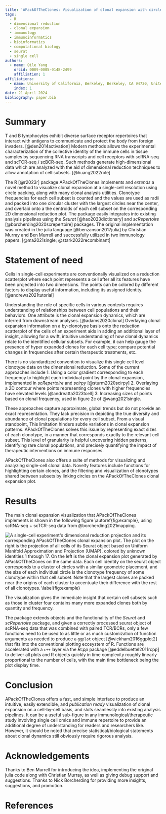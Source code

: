 ```yaml
---
title: 'APackOfTheClones: Visualization of clonal expansion with circle packing'
tags:
  - R
  - dimensional reduction
  - clonal expansion
  - immunology
  - immunoinformatics
  - bioinformatics
  - computational biology
  - seurat
  - single cell
authors:
  - name: Qile Yang
    orcid: 0009-0005-0148-2499
    affiliation: 1
affiliations:
  - name: University of California, Berkeley, Berkeley, CA 94720, United States of America
    index: 1
date: 21 April 2024
bibliography: paper.bib
---
```


# Summary

T and B lymphocytes exhibit diverse surface receptor repertoires that interact with antigens to communicate and protect the body from foreign invaders. [@den2014activation] Modern methods allows the experimental characterization of the collective identity of the immune cells in tissue samples by sequencing RNA transcripts and cell receptors with scRNA-seq and scTCR-seq / scBCR-seq. Such methods generate high-dimensional data which are analyzed with the aid of dimensional reduction techniques to allow annotation of cell subsets. [@huang2022role]

The R [@r2023r] package APackOfTheClones implements and *extends* a novel method to visualize clonal expansion at a single-cell resolution using circle packing, along with many clonal analysis utilities. Clonotype frequencies for each cell subset is counted and the values are used as radii and packed into one circular cluster with the largest circles near the center, and overlaid onto a the centroids of each cell subset on the corresponding 2D dimensional reduction plot. The package easily integrates into existing analysis pipelines using the *Seurat* [@hao2023dictionary] and *scRepertoire* [@borcherding2020screpertoire] packages. The original implementation was created in the julia language [@benzanson2017julia] by Christian Murray and Ben Murrell and successfully utilized in two immunology papers. [@ma2021single; @stark2022recombinant]

<!-- should those last two sentences be here or in statement of need? -->

# Statement of need

Cells in single-cell experiments are conventionally visualized on a reduction scatterplot where each point represents a cell after all its features have been projected into two dimensions. The points can be colored by different factors to display useful information, including its assigned identity. [@andrews2021tutorial]

Understanding the role of specific cells in various contexts requires understanding of relationships between cell populations and their behaviors. One attribute is the clonal expansion dynamics, which are inferred from downstream analyses. [@adams2020clonal] Overlaying clonal expansion information on a by-clonotype basis onto the reduction scatterplot of the cells of an experiment aids in adding an additional layer of insight, allowing for a swift, intuitive understanding of how clonal dynamics relate to the identified cellular subsets. For example, it can help gauge the presence of hyper expanded clones for each cell type; compare potential changes in frequencies after certain therapeutic treatments, etc.

There is no standardized convention to visualize this single cell level clonotype data on the dimensional reduction. Some of the current approaches include 1. Using a color gradient corresponding to each frequency to highlight each individual point by the clonal expansion, implemented in *scRepertoire* and *scirpy* [@sturm2020scirpy] 2. Overlaying a 2D contour where points representing clones with higher frequencies have elevated levels [@andreatta2023tcell] 3. Increasing sizes of points based on clonal frequency, used in figure 2c of @wang2021single.

These approaches capture approximate, global trends but do not provide an exact representation. They lack precision in depicting the true diversity and abundance of clonal populations for every cell subset. From a visual standpoint, This limitation hinders subtle variations in clonal expansion patterns. APackOfTheClones solves this issue by representing exact sizes of each clonotype, in a manner that corresponds exactly to the relevant cell subset. This level of granularity is helpful uncovering hidden patterns, identifying rare clonal populations, and precisely quantifying the impact of therapeutic interventions on immune responses.

APackOfTheClones also offers a suite of methods for visualizing and analyzing single-cell clonal data. Novelty features include functions for highlighting certain clones, and the filtering and visualization of clonotypes shared between subsets by linking circles on the APackOfTheClones clonal expansion plot.

# Results

The main clonal expansion visualization that APackOfTheClones implements is shown in the following figure \autoref{fig:example}, using scRNA-seq + scTCR-seq data from @borcherding2021mapping.

![A single-cell experiment's dimensional reduction projection and its corresponding APackOfTheClones clonal expansion plot. The plot on the right is the projection of all cells of its *Seurat* object based on Uniform Manifold Approximation and Projection (UMAP), colored by unknown identities 1 through 17. On the left is the clonal expansion plot generated by APackOfTheClones on the same data. Each cell identity on the seurat object corresponds to a cluster of circles with a similar geometric placement, and the size of each individual circle is the clonotype frequency of some clonotype within that cell subset. Note that the largest clones are packed near the origins of each cluster to accentuate their difference with the rest of all clonotypes. \label{fig:example}](figures/main_example.png)

<!-- ```R
# the following code was used to generate the plot above - should it be included?

# assume the example `contig_list` and `pbmc` (seurat object) are loaded

contig_list %>%
  combineTCR(
    samples = c("P17B", "P17L", "P18B", "P18L", "P19B", "P19L", "P20B", "P20L"),
    removeNA = FALSE,
    removeMulti = FALSE,
    filterMulti = FALSE
  ) %>%
  combineExpression(pbmc) %>%
  RunAPOTC() %>%
  AdjustAPOTC(
    new_rad_scale_factor = 0.9,
    nudge_cluster = c(8, 6, 2, 16, 12, 13, 10, 15, 14, 17, 11),
    nudge_vector = list(c(-3,0), c(-1,2), c(-1.25,-1), c(0,-1), c(2, 0), c(1, 0), c(1.3, 0), c(1,0.5), c(2.6, 0), c(2, 0.2), c(3, 0.2))
  ) %>%
  APOTCPlot(
    legend_position = "bottom left",
    legend_sizes = c(1, 50, 200),
    add_legend_background = FALSE,
    use_default_theme = FALSE,
    retain_axis_scales = TRUE
  )
``` -->

The visualization gives the immediate insight that certain cell subsets such as those in cluster four contains many more expanded clones both by quantity and frequency.

The package extends objects and the functionality of the *Seurat* and *scRepertoire* package, and given a correctly processed seurat object of scRNA-seq data that was combined with paired TCR/BCRs, only a few functions need to be used to as little or as much customization of function arguments as needed to produce a `ggplot` object [@wickham2016ggplot2] that fits into the conventional plotting ecosystem of R. Functions are accelerated with a `c++` layer via the *Rcpp* package [@eddelbuettel2011rcpp] to deliver all plots and R objects quickly in time complexity roughly linearly proportional to the number of cells, with the main time bottleneck being the plot display time.

<!--
- should I write about other novelty features - customizing, highlighting, clone links?
- maybe an "implementation details" section about how the user can store "runs" of this plot with different parameters and manually customize them?
-->

# Conclusion

APackOfTheClones offers a fast, and simple interface to produce an intuitive, easily extendible, and *publication ready* visualization of clonal expansion on a cell-by-cell basis, and slots seamlessly into existing analysis pipelines. It can be a useful sub-figure in any immunological/therapeutic study involving single cell omics and immune repertoire to provide an additional degree of understanding for readers and researchers like. However, it should be noted that precise statistical/biological statements about clonal dynamics still obviously require rigorous analysis.

# Acknowledgements

Thanks to Ben Murrell for introducing the idea, implementing the original julia code along with Christian Murray, as well as giving debug support and suggestions. Thanks to Nick Borcherding for providing more insights, suggestions, and promotion.

# References